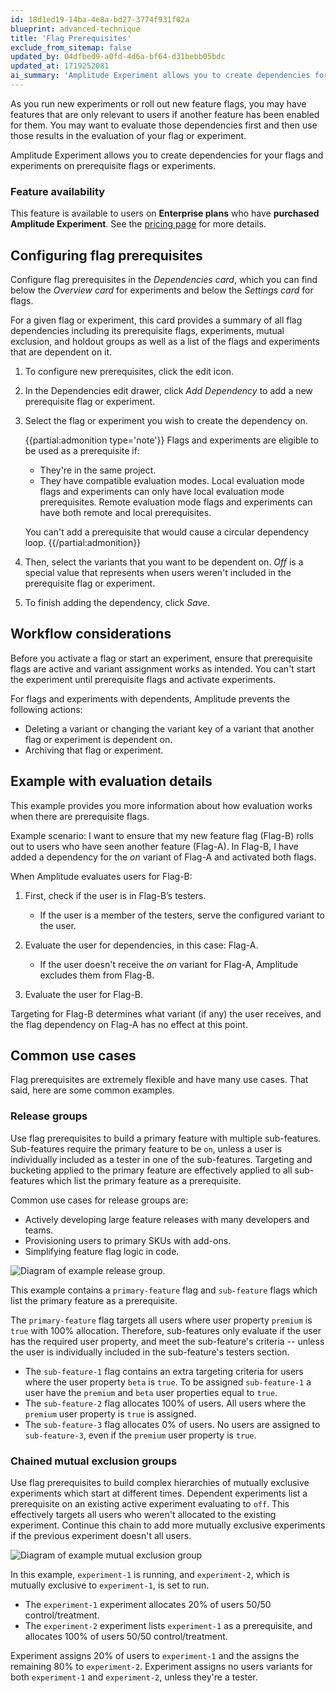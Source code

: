```yaml
---
id: 18d1ed19-14ba-4e8a-bd27-3774f931f02a
blueprint: advanced-technique
title: 'Flag Prerequisites'
exclude_from_sitemap: false
updated_by: 04dfbed9-a0fd-4d6a-bf64-d31bebb05bdc
updated_at: 1719252081
ai_summary: 'Amplitude Experiment allows you to create dependencies for your flags and experiments on prerequisite flags or experiments. You can configure flag prerequisites by adding dependencies and selecting variants. Before activating a flag or starting an experiment, ensure that prerequisite flags are active. Amplitude prevents certain actions for flags and experiments with dependents. An example demonstrates how evaluation works with prerequisite flags. Common use cases include release groups and chained mutual exclusion groups. The feature is available to users on Enterprise plans who have purchased Amplitude Experiment.'
---
```

As you run new experiments or roll out new feature flags, you may have features that are only relevant to users if another feature has been enabled for them. You may want to evaluate those dependencies first and then use those results in the evaluation of your flag or experiment.

Amplitude Experiment allows you to create dependencies for your flags and experiments on prerequisite flags or experiments.

### Feature availability

This feature is available to users on **Enterprise plans** who have **purchased Amplitude Experiment**. See the [pricing page](https://amplitude.com/pricing) for more details.

## Configuring flag prerequisites

Configure flag prerequisites in the _Dependencies card_, which you can find below the _Overview card_ for experiments and below the _Settings card_ for flags.

For a given flag or experiment, this card provides a summary of all flag dependencies including its prerequisite flags, experiments, mutual exclusion, and holdout groups as well as a list of the flags and experiments that are dependent on it.

1. To configure new prerequisites, click the edit icon.
2. In the Dependencies edit drawer, click _Add Dependency_ to add a new prerequisite flag or experiment.
3. Select the flag or experiment you wish to create the dependency on.

	{{partial:admonition type='note'}}
	Flags and experiments are eligible to be used as a prerequisite if:

	- They're in the same project.
	- They have compatible evaluation modes. Local evaluation mode flags and experiments can only have local evaluation mode prerequisites. Remote evaluation mode flags and experiments can have both remote and local prerequisites.

	You can't add a prerequisite that would cause a circular dependency loop.
	{{/partial:admonition}}

1. Then, select the variants that you want to be dependent on. _Off_ is a special value that represents when users weren't included in the prerequisite flag or experiment.
2. To finish adding the dependency, click _Save_.

## Workflow considerations

Before you activate a flag or start an experiment, ensure that prerequisite flags are active and variant assignment works as intended. You can't start the experiment until prerequisite flags and activate experiments.

For flags and experiments with dependents, Amplitude prevents the following actions:

- Deleting a variant or changing the variant key of a variant that another flag or experiment is dependent on.
- Archiving that flag or experiment.

## Example with evaluation details

This example provides you more information about how evaluation works when there are prerequisite flags.

Example scenario: I want to ensure that my new feature flag (Flag-B) rolls out to users who have seen another feature (Flag-A). In Flag-B, I have added a dependency for the _on_ variant of Flag-A and activated both flags.

When Amplitude evaluates users for Flag-B:

1. First, check if the user is in Flag-B’s testers.

   - If the user is a member of the testers, serve the configured variant to the user.
 
2. Evaluate the user for dependencies, in this case: Flag-A. 

   - If the user doesn't receive the _on_ variant for Flag-A, Amplitude excludes them from Flag-B.

3. Evaluate the user for Flag-B.

Targeting for Flag-B determines what variant (if any) the user receives, and the flag dependency on Flag-A has no effect at this point.

## Common use cases

Flag prerequisites are extremely flexible and have many use cases. That said, here are some common examples.

### Release groups

Use flag prerequisites to build a primary feature with multiple sub-features. Sub-features require the primary feature to be `on`, unless a user is individually included as a tester in one of the sub-features. Targeting and bucketing applied to the primary feature are effectively applied to all sub-features which list the primary feature as a prerequisite.

Common use cases for release groups are:

- Actively developing large feature releases with many developers and teams.
- Provisioning users to primary SKUs with add-ons.
- Simplifying feature flag logic in code.

![Diagram of example release group.](/docs/output/img/experiment/release-group.drawio.svg)

This example contains a `primary-feature` flag and `sub-feature` flags which list the primary feature as a prerequisite.

The `primary-feature` flag targets all users where user property `premium` is `true` with 100% allocation. Therefore, sub-features only evaluate if the user has the required user property, and meet the sub-feature's criteria -- unless the user is individually included in the sub-feature's testers section.

- The `sub-feature-1` flag contains an extra targeting criteria for users where the user property `beta` is `true`. To be assigned `sub-feature-1` a user have the `premium` and `beta` user properties equal to `true`.
- The `sub-feature-2` flag allocates 100% of users. All users where the `premium` user property is `true` is assigned.
- The `sub-feature-3` flag allocates 0% of users. No users are assigned to `sub-feature-3`, even if the `premium` user property is `true`.

### Chained mutual exclusion groups

Use flag prerequisites to build complex hierarchies of mutually exclusive experiments which start at different times. Dependent experiments list a prerequisite on an existing active experiment evaluating to `off`. This effectively targets all users who weren't allocated to the existing experiment. Continue this chain to add more mutually exclusive experiments if the previous experiment doesn't all users.

![Diagram of example mutual exclusion group](/docs/output/img/experiment/advanced-mutex-group.drawio.svg)

In this example, `experiment-1` is running, and `experiment-2`, which is mutually exclusive to `experiment-1`, is set to run.

- The `experiment-1` experiment allocates 20% of users 50/50 control/treatment.
- The `experiment-2` experiment lists `experiment-1` as a prerequisite, and allocates 100% of users 50/50 control/treatment.

Experiment assigns 20% of users to `experiment-1` and the assigns the remaining 80% to `experiment-2`. Experiment assigns no users variants for both `experiment-1` and `experiment-2`, unless they're a tester.
